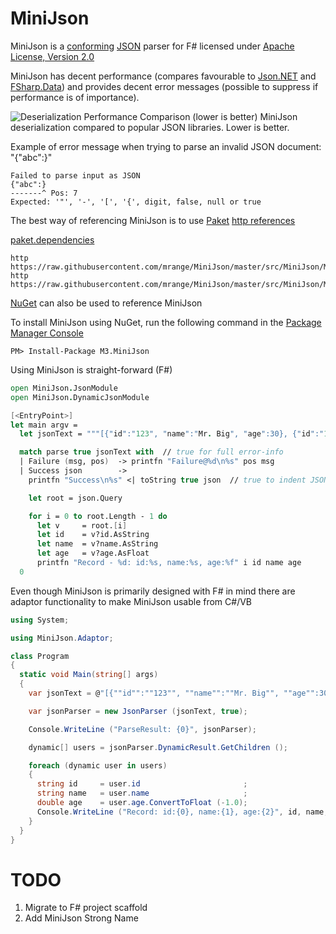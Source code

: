 # MiniJson

MiniJson is a [conforming](http://jsonlint.com) [JSON](http://json.org) parser for F# licensed under
[Apache License, Version 2.0](http://www.apache.org/licenses/LICENSE-2.0)

MiniJson has decent performance (compares favourable to [Json.NET](http://www.newtonsoft.com/json) and [FSharp.Data](https://github.com/fsharp/FSharp.Data))
and provides decent error messages (possible to suppress if performance is of importance).

![Deserialization Performance Comparison (lower is better)](https://raw.githubusercontent.com/mrange/MiniJson/master/images/perf_minijson.png)
MiniJson deserialization compared to popular JSON libraries. Lower is better.


Example of error message when trying to parse an invalid JSON document: "{"abc":}"
```
Failed to parse input as JSON
{"abc":}
-------^ Pos: 7
Expected: '"', '-', '[', '{', digit, false, null or true
```

The best way of referencing MiniJson is to use [Paket](http://www.nuget.org/packages/Paket/)
[http references](http://fsprojects.github.io/Paket/http-dependencies.html)

[paket.dependencies](http://fsprojects.github.io/Paket/dependencies-file.html)
```
http https://raw.githubusercontent.com/mrange/MiniJson/master/src/MiniJson/MiniJson.fs
http https://raw.githubusercontent.com/mrange/MiniJson/master/src/MiniJson/MiniJson.Dynamic.fs
```

[NuGet](http://www.nuget.org/packages/M3.MiniJson/) can also be used to reference MiniJson

To install MiniJson using NuGet, run the following command in the [Package Manager Console](http://docs.nuget.org/consume/package-manager-console)
```
PM> Install-Package M3.MiniJson
```

Using MiniJson is straight-forward (F#)
```fsharp
open MiniJson.JsonModule
open MiniJson.DynamicJsonModule

[<EntryPoint>]
let main argv =
  let jsonText = """[{"id":"123", "name":"Mr. Big", "age":30}, {"id":"123", "name":"Mr. X"}]"""

  match parse true jsonText with  // true for full error-info
  | Failure (msg, pos)  -> printfn "Failure@%d\n%s" pos msg
  | Success json        ->
    printfn "Success\n%s" <| toString true json  // true to indent JSON

    let root = json.Query

    for i = 0 to root.Length - 1 do
      let v     = root.[i]
      let id    = v?id.AsString
      let name  = v?name.AsString
      let age   = v?age.AsFloat
      printfn "Record - %d: id:%s, name:%s, age:%f" i id name age
  0
```

Even though MiniJson is primarily designed with F# in mind there are adaptor
functionality to make MiniJson usable from C#/VB
```csharp
using System;

using MiniJson.Adaptor;

class Program
{
  static void Main(string[] args)
  {
    var jsonText = @"[{""id"":""123"", ""name"":""Mr. Big"", ""age"":30}, {""id"":""123"", ""name"":""Mr. X""}]";

    var jsonParser = new JsonParser (jsonText, true);

    Console.WriteLine ("ParseResult: {0}", jsonParser);

    dynamic[] users = jsonParser.DynamicResult.GetChildren ();

    foreach (dynamic user in users)
    {
      string id     = user.id                       ;
      string name   = user.name                     ;
      double age    = user.age.ConvertToFloat (-1.0);
      Console.WriteLine ("Record: id:{0}, name:{1}, age:{2}", id, name, age);
    }
  }
}
```


# TODO

1. Migrate to F# project scaffold
1. Add MiniJson Strong Name

